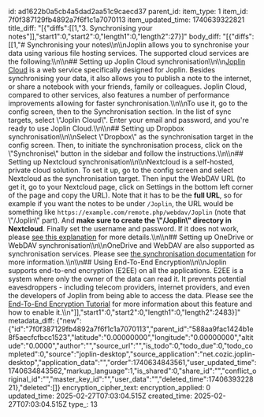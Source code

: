 id: ad1622b0a5cb4a5dad2aa51c9caecd37
parent_id: 
item_type: 1
item_id: 7f0f387129fb4892a7f6f1c1a7070113
item_updated_time: 1740639322821
title_diff: "[{\"diffs\":[[1,\"3. Synchronising your notes\"]],\"start1\":0,\"start2\":0,\"length1\":0,\"length2\":27}]"
body_diff: "[{\"diffs\":[[1,\"# Synchronising your notes\\\n\\\nJoplin allows you to synchronise your data using various file hosting services. The supported cloud services are the following:\\\n\\\n## Setting up Joplin Cloud synchronisation\\\n\\\n[Joplin Cloud](https://joplinapp.org/plans/) is a web service specifically designed for Joplin. Besides synchronising your data, it also allows you to publish a note to the internet, or share a notebook with your friends, family or colleagues. Joplin Cloud, compared to other services, also features a number of performance improvements allowing for faster synchronisation.\\\n\\\nTo use it, go to the config screen, then to the Synchronisation section. In the list of sync targets, select \\\"Joplin Cloud\\\". Enter your email and password, and you're ready to use Joplin Cloud.\\\n\\\n## Setting up Dropbox synchronisation\\\n\\\nSelect \\\"Dropbox\\\" as the synchronisation target in the config screen. Then, to initiate the synchronisation process, click on the \\\"Synchronise\\\" button in the sidebar and follow the instructions.\\\n\\\n## Setting up Nextcloud synchronisation\\\n\\\nNextcloud is a self-hosted, private cloud solution. To set it up, go to the config screen and select Nextcloud as the synchronisation target. Then input the WebDAV URL (to get it, go to your Nextcloud page, click on Settings in the bottom left corner of the page and copy the URL). Note that it has to be the **full URL**, so for example if you want the notes to be under `/Joplin`, the URL would be something like `https://example.com/remote.php/webdav/Joplin` (note that \\\"/Joplin\\\" part). And **make sure to create the \\\"/Joplin\\\" directory in Nextcloud**. Finally set the username and password. If it does not work, please [see this explanation](https://github.com/laurent22/joplin/issues/61#issuecomment-373282608) for more details.\\\n\\\n## Setting up OneDrive or WebDAV synchronisation\\\n\\\nOneDrive and WebDAV are also supported as synchronisation services. Please see [the synchronisation documentation](https://joplinapp.org/help/apps/sync/) for more information.\\\n\\\n## Using End-To-End Encryption\\\n\\\nJoplin supports end-to-end encryption (E2EE) on all the applications. E2EE is a system where only the owner of the data can read it. It prevents potential eavesdroppers - including telecom providers, internet providers, and even the developers of Joplin from being able to access the data. Please see the [End-To-End Encryption Tutorial](https://joplinapp.org/help/apps/sync/e2ee) for more information about this feature and how to enable it.\\\n\"]],\"start1\":0,\"start2\":0,\"length1\":0,\"length2\":2483}]"
metadata_diff: {"new":{"id":"7f0f387129fb4892a7f6f1c1a7070113","parent_id":"588aa9fac1424b1e8f5aecfcfbcc1523","latitude":"0.00000000","longitude":"0.00000000","altitude":"0.0000","author":"","source_url":"","is_todo":0,"todo_due":0,"todo_completed":0,"source":"joplin-desktop","source_application":"net.cozic.joplin-desktop","application_data":"","order":1740634843561,"user_updated_time":1740634843562,"markup_language":1,"is_shared":0,"share_id":"","conflict_original_id":"","master_key_id":"","user_data":"","deleted_time":1740639322821},"deleted":[]}
encryption_cipher_text: 
encryption_applied: 0
updated_time: 2025-02-27T07:03:04.515Z
created_time: 2025-02-27T07:03:04.515Z
type_: 13
